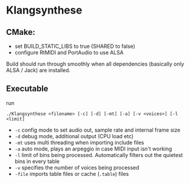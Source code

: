 # Klangsynthese

## CMake:
- set BUILD_STATIC_LIBS to true (SHARED to false) 
- configure RtMIDI and PortAudio to use ALSA 

Build should run through smoothly when all dependencies (basically only ALSA / Jack) are installed. 

## Executable 

run 

```
./Klangsynthese <filename> [-c] [-d] [-mt] [-a] [-v <voices>] [-l <limit]
```

- ```-c```  config mode to set audio out, sample rate and internal frame size
- ```-d```  debug mode, additional output (CPU load etc)
- ```-mt```  uses multi threading when importing include files 
- ```-a```  auto  mode, plays an arpeggio in case MIDI input isn't working 
- ```-l```  limit of bins being processed. Automatically filters out the quietest bins in every table
- ```-v```  specifies the number of voices being processed
- ```-file``` imports table files or cache (```.table```) files
